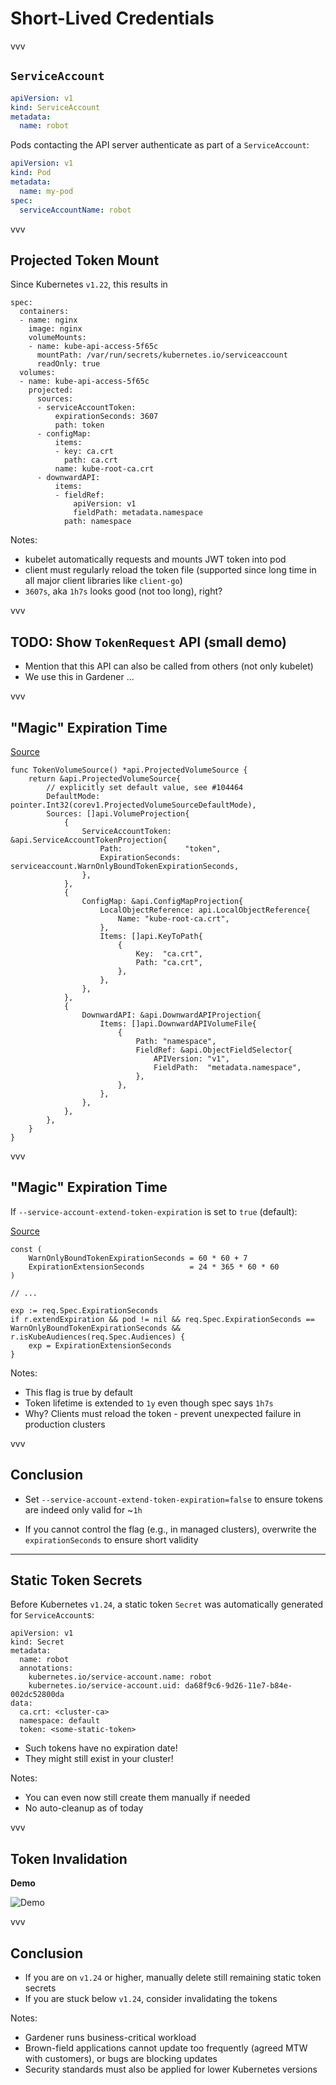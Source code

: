 # Short-Lived Credentials

vvv

## `ServiceAccount`

```yaml
apiVersion: v1
kind: ServiceAccount
metadata:
  name: robot
```

Pods contacting the API server authenticate as part of a `ServiceAccount`:

```yaml
apiVersion: v1
kind: Pod
metadata:
  name: my-pod
spec:
  serviceAccountName: robot
```

vvv

## Projected Token Mount

Since Kubernetes `v1.22`, this results in

```yaml[|9-26|5-8|1-26|14]
spec:
  containers:
  - name: nginx
    image: nginx
    volumeMounts:
    - name: kube-api-access-5f65c
      mountPath: /var/run/secrets/kubernetes.io/serviceaccount
      readOnly: true
  volumes:
  - name: kube-api-access-5f65c
    projected:
      sources:
      - serviceAccountToken:
          expirationSeconds: 3607
          path: token
      - configMap:
          items:
          - key: ca.crt
            path: ca.crt
          name: kube-root-ca.crt
      - downwardAPI:
          items:
          - fieldRef:
              apiVersion: v1
              fieldPath: metadata.namespace
            path: namespace
```

Notes:
- kubelet automatically requests and mounts JWT token into pod
- client must regularly reload the token file (supported since long time in all major client libraries like `client-go`)
- `3607s`, aka `1h7s` looks good (not too long), right?

vvv

## TODO: Show `TokenRequest` API (small demo)

- Mention that this API can also be called from others (not only kubelet)
- We use this in Gardener ...

vvv

## "Magic" Expiration Time

[Source](https://github.com/kubernetes/kubernetes/blob/475f9010f5faa7bdd439944a6f5f1ec206297602/plugin/pkg/admission/serviceaccount/admission.go#L421-L460)

```go[|9]
func TokenVolumeSource() *api.ProjectedVolumeSource {
	return &api.ProjectedVolumeSource{
		// explicitly set default value, see #104464
		DefaultMode: pointer.Int32(corev1.ProjectedVolumeSourceDefaultMode),
		Sources: []api.VolumeProjection{
			{
				ServiceAccountToken: &api.ServiceAccountTokenProjection{
					Path:              "token",
					ExpirationSeconds: serviceaccount.WarnOnlyBoundTokenExpirationSeconds,
				},
			},
			{
				ConfigMap: &api.ConfigMapProjection{
					LocalObjectReference: api.LocalObjectReference{
						Name: "kube-root-ca.crt",
					},
					Items: []api.KeyToPath{
						{
							Key:  "ca.crt",
							Path: "ca.crt",
						},
					},
				},
			},
			{
				DownwardAPI: &api.DownwardAPIProjection{
					Items: []api.DownwardAPIVolumeFile{
						{
							Path: "namespace",
							FieldRef: &api.ObjectFieldSelector{
								APIVersion: "v1",
								FieldPath:  "metadata.namespace",
							},
						},
					},
				},
			},
		},
	}
}
```

vvv

## "Magic" Expiration Time

If `--service-account-extend-token-expiration` is set to `true` (default):


[Source](https://github.com/kubernetes/kubernetes/blob/475f9010f5faa7bdd439944a6f5f1ec206297602/pkg/registry/core/serviceaccount/storage/token.go#L177-L180)

```go[|9]
const (
	WarnOnlyBoundTokenExpirationSeconds = 60 * 60 + 7
	ExpirationExtensionSeconds          = 24 * 365 * 60 * 60
)

// ...

exp := req.Spec.ExpirationSeconds
if r.extendExpiration && pod != nil && req.Spec.ExpirationSeconds == WarnOnlyBoundTokenExpirationSeconds && r.isKubeAudiences(req.Spec.Audiences) {
	exp = ExpirationExtensionSeconds
}
```

Notes:
- This flag is true by default
- Token lifetime is extended to `1y` even though spec says `1h7s`
- Why? Clients must reload the token - prevent unexpected failure in production clusters

vvv

## Conclusion

- Set `--service-account-extend-token-expiration=false` to ensure tokens are indeed only valid for ~`1h`

- If you cannot control the flag (e.g., in managed clusters), overwrite the `expirationSeconds` to ensure short validity

---

## Static Token Secrets

Before Kubernetes `v1.24`, a static token `Secret` was automatically generated for `ServiceAccount`s:

```yaml[|11]
apiVersion: v1
kind: Secret
metadata:
  name: robot
  annotations:
    kubernetes.io/service-account.name: robot
    kubernetes.io/service-account.uid: da68f9c6-9d26-11e7-b84e-002dc52800da
data:
  ca.crt: <cluster-ca>
  namespace: default
  token: <some-static-token>
```

- Such tokens have no expiration date!
- They might still exist in your cluster!

Notes:
- You can even now still create them manually if needed
- No auto-cleanup as of today

vvv

## Token Invalidation

<b>Demo</b>

![Demo](../assets/demo-time.gif)

vvv

## Conclusion

- If you are on `v1.24` or higher, manually delete still remaining static token secrets
- If you are stuck below `v1.24`, consider invalidating the tokens

Notes:
- Gardener runs business-critical workload
- Brown-field applications cannot update too frequently (agreed MTW with customers), or bugs are blocking updates
- Security standards must also be applied for lower Kubernetes versions

